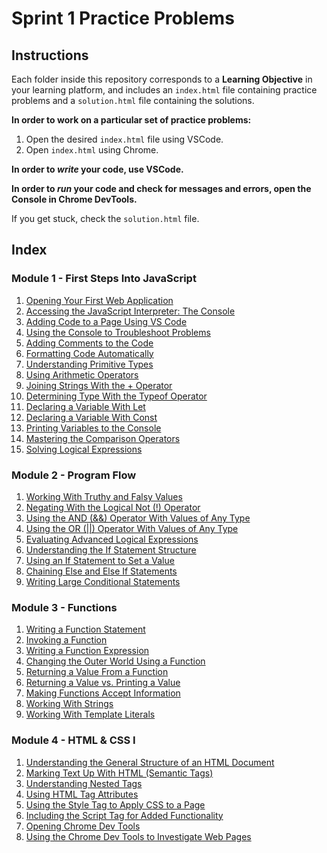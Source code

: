 # Sprint 1 Practice Problems

## Instructions

Each folder inside this repository corresponds to a **Learning Objective** in your learning platform, and includes an `index.html` file containing practice problems and a `solution.html` file containing the solutions.

**In order to work on a particular set of practice problems:**

1. Open the desired `index.html` file using VSCode.
2. Open `index.html` using Chrome.

**In order to _write_ your code, use VSCode.**

**In order to _run_ your code and check for messages and errors, open the Console in Chrome DevTools.**

If you get stuck, check the `solution.html` file.

## Index

### Module 1 - First Steps Into JavaScript

1. [Opening Your First Web Application](./m1-1-1-opening_your_first_web_application/index.html)
2. [Accessing the JavaScript Interpreter: The Console](./m1-1-2-accessing_the_javascript_interpreter_the_console/index.html)
3. [Adding Code to a Page Using VS Code](./m1-1-3-adding_code_to_a_page_using_vs_code/index.html)
4. [Using the Console to Troubleshoot Problems](./m1-1-4-using_the_console_to_troubleshoot_problems/index.html)
5. [Adding Comments to the Code](./m1-1-5-adding_comments_to_the_code/index.html)
6. [Formatting Code Automatically](./m1-1-6-formatting_code_automatically/index.html)
7. [Understanding Primitive Types](./m1-2-1-understanding_primitive_types/index.html)
8. [Using Arithmetic Operators](./m1-2-2-using_arithmetic_operators/index.html)
9. [Joining Strings With the + Operator](./m1-2-3-joining_strings_with_the_plus_operator/index.html)
10. [Determining Type With the Typeof Operator](./m1-2-4-determining_type_with_the_typeof_operator/index.html)
11. [Declaring a Variable With Let](./m1-3-1-declaring_a_variable_with_let/index.html)
12. [Declaring a Variable With Const](./m1-3-2-declaring_a_variable_with_const/index.html)
13. [Printing Variables to the Console](./m1-3-3-printing_variables_to_the_console/index.html)
14. [Mastering the Comparison Operators](./m1-4-1-mastering_the_comparison_operators/index.html)
15. [Solving Logical Expressions](./m1-4-2-solving_logical_expressions/index.html)

### Module 2 - Program Flow

1. [Working With Truthy and Falsy Values](./m2-1-1-working_with_truthy_and_falsy_values/index.html)
2. [Negating With the Logical Not (!) Operator](./m2-1-2-negating_with_the_logical_not_operator/index.html)
3. [Using the AND (&&) Operator With Values of Any Type](./m2-2-1-using_the_and_operator_with_values_of_any_type/index.html)
4. [Using the OR (||) Operator With Values of Any Type](./m2-2-2-using_the_or_operator_with_values_of_any_type/index.html)
5. [Evaluating Advanced Logical Expressions](./m2-2-3-evaluating_advanced_logical_expressions/index.html)
6. [Understanding the If Statement Structure](./m2-3-1-understanding_the_if_statement_structure/index.html)
7. [Using an If Statement to Set a Value](./m2-3-2-using_an_if_statement_to_set_a_value/index.html)
8. [Chaining Else and Else If Statements](./m2-3-3-chaining_else_and_else_if_statements/index.html)
9. [Writing Large Conditional Statements](./m2-3-4-writing_large_conditional_statements/index.html)

### Module 3 - Functions

1. [Writing a Function Statement](./m3-1-1-writing_a_function_statement/index.html)
2. [Invoking a Function](./m3-1-2-invoking_a_function/index.html)
3. [Writing a Function Expression](./m3-1-3-writing_a_function_expression/index.html)
4. [Changing the Outer World Using a Function](./m3-1-4-changing_the_outer_world_using_a_function/index.html)
5. [Returning a Value From a Function](./m3-2-1-returning_a_value_from_a_function/index.html)
6. [Returning a Value vs. Printing a Value](./m3-2-2-returning_a_value_vs_printing_a_value/index.html)
7. [Making Functions Accept Information](./m3-3-1-making_functions_accept_information/index.html)
8. [Working With Strings](./m3-4-1-working_with_strings/index.html)
9. [Working With Template Literals](./m3-4-2-working_with_template_literals/index.html)

### Module 4 - HTML & CSS I

1. [Understanding the General Structure of an HTML Document](./m4-1-1-understanding_the_general_structure_of_an_html_document/index.html)
2. [Marking Text Up With HTML (Semantic Tags)](./m4-1-2-marking_text_up_with_html_semantic_tags/index.html)
3. [Understanding Nested Tags](./m4-1-3-understanding_nested_tags/index.html)
4. [Using HTML Tag Attributes](./m4-1-4-using_html_tag_attributes/index.html)
5. [Using the Style Tag to Apply CSS to a Page](./m4-2-1-using_the_style_tag_to_apply_css_to_a_page/index.html)
6. [Including the Script Tag for Added Functionality](./m4-2-2-including_the_script_tag_for_added_functionality/index.html)
7. [Opening Chrome Dev Tools](./m4-3-1-opening_chrome_dev_tools/index.html)
8. [Using the Chrome Dev Tools to Investigate Web Pages](./m4-3-2-using_the_chrome_dev_tools_to_investigate_web_pages/index.html)
